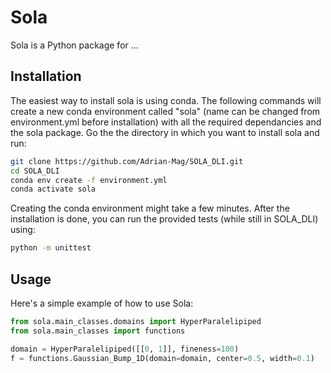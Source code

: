 # Sola

Sola is a Python package for ...

## Installation

The easiest way to install sola is using conda. The following commands will
create a new conda environment called "sola" (name can be changed from
environment.yml before installation) with all the required dependancies and the
sola package. Go the the directory in which you want to install sola and run:

```bash
git clone https://github.com/Adrian-Mag/SOLA_DLI.git
cd SOLA_DLI
conda env create -f environment.yml
conda activate sola
```

Creating the conda environment might take a few minutes. After the installation
is done, you can run the provided tests (while still in SOLA_DLI) using:

```bash
python -m unittest
```

## Usage

Here's a simple example of how to use Sola:

```python
from sola.main_classes.domains import HyperParalelipiped
from sola.main_classes import functions

domain = HyperParalelipiped([[0, 1]], fineness=100)
f = functions.Gaussian_Bump_1D(domain=domain, center=0.5, width=0.1)